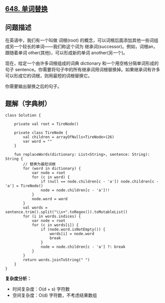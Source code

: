 ## [648. 单词替换](https://leetcode.cn/problems/replace-words/description/)

## 问题描述

在英语中，我们有一个叫做 词根(root) 的概念，可以词根后面添加其他一些词组成另一个较长的单词——我们称这个词为 继承词(successor)。例如，词根an，跟随着单词 other(其他)，可以形成新的单词 another(另一个)。

现在，给定一个由许多词根组成的词典 dictionary 和一个用空格分隔单词形成的句子 sentence。你需要将句子中的所有继承词用词根替换掉。如果继承词有许多可以形成它的词根，则用最短的词根替换它。

你需要输出替换之后的句子。

## 题解（字典树）

```
class Solution {

    private val root = TireNode()

    private class TireNode {
        val children = arrayOfNulls<TireNode>(26)
        var word = ""
    }

    fun replaceWords(dictionary: List<String>, sentence: String): String {
        // 替换为最短词根
        for (word in dictionary) {
            var node = root
            for (c in word) {
                if (null == node.children[c - 'a']) node.children[c - 'a'] = TireNode()
                node = node.children[c - 'a']!!
            }
            node.word = word
        }
        val words = sentence.trim().split("\\s+".toRegex()).toMutableList()
        for (i in words.indices) {
            var node = root
            for (c in words[i]) {
                if (node.word.isNotEmpty()) {
                    words[i] = node.word
                    break
                }
                node = node.children[c - 'a'] ?: break
            }
        }
        return words.joinToString(" ")
    }
}
```

**复杂度分析：**

- 时间复杂度：O(d + s) 字符数
- 空间复杂度：O(d) 字符数，不考虑结果数组
